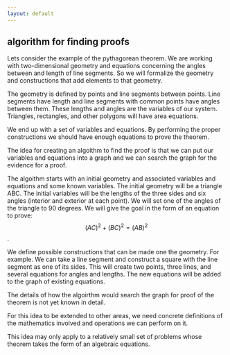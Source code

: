 ```yaml
---
layout: default
---
```


## algorithm for finding proofs

Lets consider the example of the pythagorean theorem.
We are working with two-dimensional geometry and equations concerning the angles between and
length of line segments.
So we will formalize the geometry and constructions that add elements to that geometry.

The geometry is defined by points and line segments between points.
Line segments have length and line segments with common points have angles between them.
These lengths and angles are the variables of our system.
Triangles, rectangles, and other polygons will have area equations.

We end up with a set of variables and equations.
By performing the proper constructions we should have enough equations to prove the theorem.

The idea for creating an algoithm to find the proof is that we can put our variables and equations
into a graph and we can search the graph for the evidence for a proof.

The algoithm starts with an initial geometry and associated variables and equations and some known variables.
The initial geometry will be a triangle ABC.
The initial variables will be the lengths of the three sides and six angles (interior and exterior at each point).
We will set one of the angles of the triangle to 90 degrees.
We will give the goal in the form of an equation to prove: $$(AC)^2 + (BC)^2 = (AB)^2$$.

We define possible constructions that can be made one the geometry.
For example. We can take a line segment and construct a square with the line segment as one of its sides.
This will create two points, three lines, and several equations for angles and lengths.
The new equations will be added to the graph of existing equations.

The details of how the algoirthm would search the graph for proof of the theorem is not yet known in detail.

For this idea to be extended to other areas, we need concrete definitions of the mathematics involved and operations we can perform on it.

This idea may only apply to a relatively small set of problems whose theorem takes the form of an algebraic equations.


